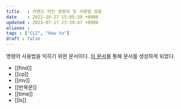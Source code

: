 ```yaml
---
title   : 커맨드 라인 명령어 및 사용법 모음 
date    : 2022-10-27 15:05:38 +0900
updated : 2023-07-17 23:39:47 +0900
aliases : 
tags : ["CLI", "How to"]
draft : false
---
```


명령어 사용법을 익히기 위한 문서이다.
[이 문서](https://johngrib.github.io/wiki/my-mac-os-terminal/#%EB%AA%85%EB%A0%B9%EC%96%B4-%EC%82%AC%EC%9A%A9%EB%B2%95%EC%9D%84-%EA%B2%80%EC%83%89%ED%95%98%EB%8A%94-%EB%B0%A9%EB%B2%95%EC%9D%84-%EC%9D%B5%ED%9E%8C%EB%8B%A4)를 통해 문서를 생성하게 되었다.

- [[find]]
- [[cp]]
- [[mv]]
- [[반복문]]
- [[time]]
- [[ls]]
